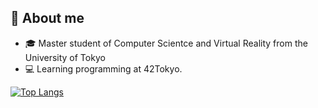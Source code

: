 ## :book: About me
- 🎓  Master student of Computer Scientce and Virtual Reality from the University of Tokyo
- 💻  Learning programming at 42Tokyo.

[![Top Langs](https://github-readme-stats.vercel.app/api/top-langs/?username=kose-yusuke&layout=donut-vertical&langs_count=20&hide=jupyter%20notebook,html,Objective-C)](https://github.com/anuraghazra/github-readme-stats)

